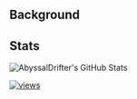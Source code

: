## Background



## Stats

<img align="center" src="https://github-readme-stats.vercel.app/api?username=AbyssalDrifter&show_icons=true&line_height=33&count_private=true&theme=light" alt="AbyssalDrifter's GitHub Stats" />

[![views](https://komarev.com/ghpvc/?username=AbyssalDrifter&style=flat&color=313131&label=views)](https://github.com/AbyssalDrifter)
